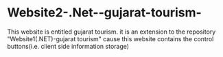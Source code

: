 # Website2-.Net--gujarat-tourism-
This website is entitled gujarat tourism. it is an extension to the repository "Website1(.NET)-gujarat tourism" cause this website contains the control buttons(i.e. client side information storage)
